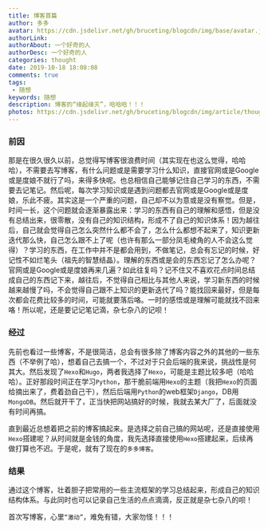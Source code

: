 ```yaml
---
title: 博客首篇
author: 多多
avatar: https://cdn.jsdelivr.net/gh/bruceting/blogcdn/img/base/avatar.jpg
authorLink:
authorAbout: 一个好奇的人
authorDesc: 一个好奇的人
categories: thought
date: 2019-10-18 18:08:08
comments: true
tags:
 - 随想
keywords: 随想
description: 博客的“缘起缘灭”，哈哈哈！！！
photos: https://cdn.jsdelivr.net/gh/bruceting/blogcdn/img/article/thought/introduction.jpeg
---
```


### 前因
那是在很久很久以前，总觉得写博客很浪费时间（其实现在也这么觉得，哈哈哈），不需要去写博客，有什么问题或是需要学习什么知识，直接官网或是Google或是度娘不就行了吗，来得多快呢。也总相信自己能够记住自己学习的东西，不需要去记笔记。然后呢，每次学习知识或是遇到问题都去官网或是Google或是度娘，乐此不疲。其实这是一个严重的问题，自己却不以为意或是没有察觉。但是，时间一长，这个问题就会逐渐暴露出来：学习的东西有自己的理解和感悟，但是没有总结出来，很零散，没有自己的知识结构，形成不了自己的知识体系！因为越往后，自己就会觉得自己怎么突然什么都不会了，怎么什么都想不起来了，知识更新迭代那么快，自己怎么跟不上了呢（也许有那么一部分凤毛棱角的人不会这么觉得）？学习的东西，在工作中并不是都会用到，不做笔记，总会有忘记的时候，好记性不如烂笔头（祖先的智慧结晶）。理解的东西或是会的东西忘记了怎么办呢？官网或是Google或是度娘再来几遍？如此往复吗？记不住又不喜欢花点时间总结成自己的东西记下来，越往后，不觉得自己相比与其他人来说，学习新东西的时候越来越慢了吗，不会觉得自己跟不上知识的更新迭代了吗？能找回来最好，但是每次都会花费比较多的时间，可能就要落后咯。一时的感悟或是理解可能就找不回来咯！所以呢，还是要记记笔记滴，杂七杂八的记呗！  

### 经过
先前也看过一些博客，不是很简洁，总会有很多除了博客内容之外的其他的一些东西（不举例了哈），想着自己去搞一个，不过对于只会后端的我来说，挑战性是何其大。然后发现了```Hexo```和```Hugo```，两者我选择了```Hexo```，可能是主题比较多吧（哈哈哈）。正好那段时间正在学习```Python```，那干脆前端用```Hexo```的主题（我把```Hexo```的页面给摘出来了，费着劲自己干），然后后端用```Python```的web框架```Django```，DB用```MongoDB```。然后就开干了，正当快把网站搞好的时候，我就去某大厂了，后面就没有时间再搞。  

直到最近总想着把之前的博客搞起来。是选择之前自己搞的网站呢，还是直接使用```Hexo```搭建呢？从时间就是金钱的角度，我先选择直接使用```Hexo```搭建起来，后续再做打算也不迟。于是呢，就有了现在的```多多博客```。  

### 结果
通过这个博客，壮着胆子把常用的一些主流框架的学习总结起来，形成自己的知识结构体系。与此同时也可以记录自己生活的点点滴滴，反正就是杂七杂八的呗！  

首次写博客，心里```“激动”```，难免有错，大家勿怪！！！
